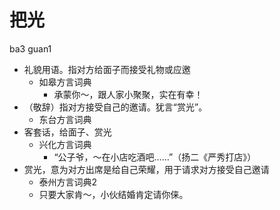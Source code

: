 # 把光
ba3 guan1
+ 礼貌用语。指对方给面子而接受礼物或应邀
  * 如皋方言词典
    - 承蒙你～，跟人家小聚聚，实在有幸！
+ （敬辞）指对方接受自己的邀请。犹言“赏光”。
  * 东台方言词典
+ 客套话，给面子、赏光
  * 兴化方言词典
    - “公子爷，～在小店吃酒吧……”（扬二《严秀打店》）
+ 赏光，意为对方出席是给自己荣耀，用于请求对方接受自己邀请
  * 泰州方言词典2
  - 只要大家肯～，小伙结婚肯定请你俫。
